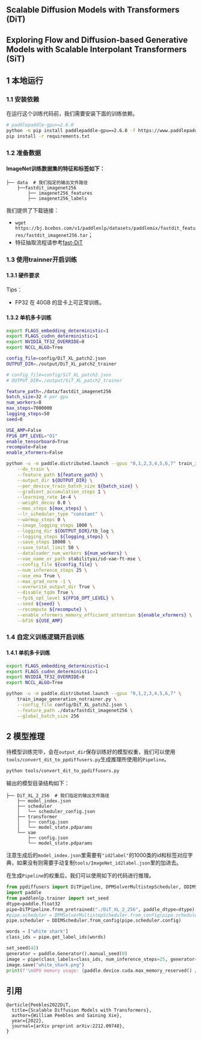 ## Scalable Diffusion Models with Transformers (DiT)
## Exploring Flow and Diffusion-based Generative Models with Scalable Interpolant Transformers (SiT)


## 1 本地运行
### 1.1 安装依赖

在运行这个训练代码前，我们需要安装下面的训练依赖。
```bash
# paddlepaddle-gpu>=2.6.0
python -m pip install paddlepaddle-gpu==2.6.0 -f https://www.paddlepaddle.org.cn/whl/linux/mkl/avx/stable.html
pip install -r requirements.txt
```

### 1.2 准备数据

#### ImageNet训练数据集的特征和标签如下：
```
├── data  # 我们指定的输出文件路径
    ├──fastdit_imagenet256
        ├── imagenet256_features
        ├── imagenet256_labels
```

我们提供了下载链接：
- `wget https://bj.bcebos.com/v1/paddlenlp/datasets/paddlemix/fastdit_features/fastdit_imagenet256.tar`；
- 特征抽取流程请参考[fast-DiT](https://github.com/chuanyangjin/fast-DiT/blob/main/extract_features.py)


### 1.3 使用trainner开启训练

#### 1.3.1 硬件要求
Tips：
- FP32 在 40GB 的显卡上可正常训练。

#### 1.3.2 单机多卡训练
```bash
export FLAGS_embedding_deterministic=1
export FLAGS_cudnn_deterministic=1
export NVIDIA_TF32_OVERRIDE=0
export NCCL_ALGO=Tree

config_file=config/DiT_XL_patch2.json
OUTPUT_DIR=./output/DiT_XL_patch2_trainer

# config_file=config/SiT_XL_patch2.json
# OUTPUT_DIR=./output/SiT_XL_patch2_trainer

feature_path=./data/fastdit_imagenet256
batch_size=32 # per gpu
num_workers=8
max_steps=7000000
logging_steps=50
seed=0

USE_AMP=False
FP16_OPT_LEVEL="O1"
enable_tensorboard=True
recompute=False
enable_xformers=False

python -u -m paddle.distributed.launch --gpus "0,1,2,3,4,5,6,7" train_image_generation_trainer.py \
    --do_train \
    --feature_path ${feature_path} \
    --output_dir ${OUTPUT_DIR} \
    --per_device_train_batch_size ${batch_size} \
    --gradient_accumulation_steps 1 \
    --learning_rate 1e-4 \
    --weight_decay 0.0 \
    --max_steps ${max_steps} \
    --lr_scheduler_type "constant" \
    --warmup_steps 0 \
    --image_logging_steps 1000 \
    --logging_dir ${OUTPUT_DIR}/tb_log \
    --logging_steps ${logging_steps} \
    --save_steps 10000 \
    --save_total_limit 50 \
    --dataloader_num_workers ${num_workers} \
    --vae_name_or_path stabilityai/sd-vae-ft-mse \
    --config_file ${config_file} \
    --num_inference_steps 25 \
    --use_ema True \
    --max_grad_norm -1 \
    --overwrite_output_dir True \
    --disable_tqdm True \
    --fp16_opt_level ${FP16_OPT_LEVEL} \
    --seed ${seed} \
    --recompute ${recompute} \
    --enable_xformers_memory_efficient_attention ${enable_xformers} \
    --bf16 ${USE_AMP}
```

### 1.4 自定义训练逻辑开启训练

#### 1.4.1 单机多卡训练
```bash
export FLAGS_embedding_deterministic=1
export FLAGS_cudnn_deterministic=1
export NVIDIA_TF32_OVERRIDE=0
export NCCL_ALGO=Tree

python -u -m paddle.distributed.launch --gpus "0,1,2,3,4,5,6,7" \
    train_image_generation_notrainer.py \
    --config_file config/DiT_XL_patch2.json \
    --feature_path ./data/fastdit_imagenet256 \
    --global_batch_size 256
```


## 2 模型推理

待模型训练完毕，会在`output_dir`保存训练好的模型权重，我们可以使用`tools/convert_dit_to_ppdiffusers.py`生成推理所使用的`Pipeline`。

```bash
python tools/convert_dit_to_ppdiffusers.py
```

输出的模型目录结构如下：
```shell
├── DiT_XL_2_256  # 我们指定的输出文件路径
    ├── model_index.json
    ├── scheduler
    │   └── scheduler_config.json
    ├── transformer
    │   ├── config.json
    │   └── model_state.pdparams
    └── vae
        ├── config.json
        └── model_state.pdparams
```
注意生成后的`model_index.json`里需要有`"id2label"`的1000类的id和标签对应字典，如果没有则需要手动复制`tools/ImageNet_id2label.json`里的加进去。


在生成`Pipeline`的权重后，我们可以使用如下的代码进行推理。

```python
from ppdiffusers import DiTPipeline, DPMSolverMultistepScheduler, DDIMScheduler
import paddle
from paddlenlp.trainer import set_seed
dtype=paddle.float32
pipe=DiTPipeline.from_pretrained("./DiT_XL_2_256", paddle_dtype=dtype)
#pipe.scheduler = DPMSolverMultistepScheduler.from_config(pipe.scheduler.config)
pipe.scheduler = DDIMScheduler.from_config(pipe.scheduler.config)

words = ["white shark"]
class_ids = pipe.get_label_ids(words)

set_seed(42)
generator = paddle.Generator().manual_seed(0)
image = pipe(class_labels=class_ids, num_inference_steps=25, generator=generator).images[0]
image.save("white_shark.png")
print(f'\nGPU memory usage: {paddle.device.cuda.max_memory_reserved() / 1024 ** 3:.2f} GB')
```


## 引用
```
@article{Peebles2022DiT,
  title={Scalable Diffusion Models with Transformers},
  author={William Peebles and Saining Xie},
  year={2022},
  journal={arXiv preprint arXiv:2212.09748},
}
```